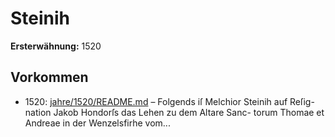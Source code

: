 # Steinih

**Ersterwähnung:** 1520

## Vorkommen
- 1520: [jahre/1520/README.md](../jahre/1520/README.md) – Folgends iſ Melchior Steinih auf Reſig-
nation Jakob Hondorſs das Lehen zu dem Altare Sanc-
torum Thomae et Andreae in der Wenzelsfirhe vom...
